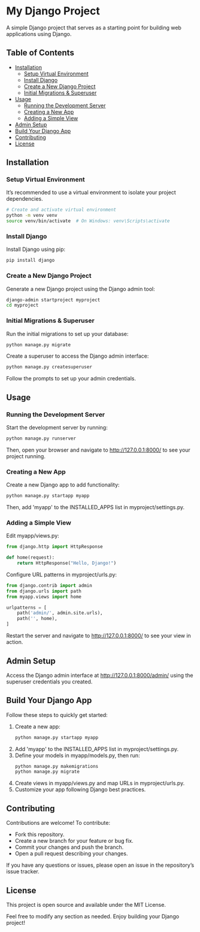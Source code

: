 # My Django Project

A simple Django project that serves as a starting point for building web applications using Django.

## Table of Contents

- [Installation](#installation)
  - [Setup Virtual Environment](#setup-virtual-environment)
  - [Install Django](#install-django)
  - [Create a New Django Project](#create-a-new-django-project)
  - [Initial Migrations & Superuser](#initial-migrations--superuser)
- [Usage](#usage)
  - [Running the Development Server](#running-the-development-server)
  - [Creating a New App](#creating-a-new-app)
  - [Adding a Simple View](#adding-a-simple-view)
- [Admin Setup](#admin-setup)
- [Build Your Django App](#build-your-django-app)
- [Contributing](#contributing)
- [License](#license)

## Installation

### Setup Virtual Environment

It’s recommended to use a virtual environment to isolate your project dependencies.

```bash
# Create and activate virtual environment
python -m venv venv
source venv/bin/activate  # On Windows: venv\Scripts\activate
```

### Install Django

Install Django using pip:

```bash
pip install django
```

### Create a New Django Project

Generate a new Django project using the Django admin tool:

```bash
django-admin startproject myproject
cd myproject
```

### Initial Migrations & Superuser

Run the initial migrations to set up your database:

```bash
python manage.py migrate
```

Create a superuser to access the Django admin interface:

```bash
python manage.py createsuperuser
```
Follow the prompts to set up your admin credentials.

## Usage

### Running the Development Server

Start the development server by running:

```bash
python manage.py runserver
```
Then, open your browser and navigate to http://127.0.0.1:8000/ to see your project running.

### Creating a New App

Create a new Django app to add functionality:

```bash
python manage.py startapp myapp
```
Then, add 'myapp' to the INSTALLED_APPS list in myproject/settings.py.

### Adding a Simple View

Edit myapp/views.py:

```python
from django.http import HttpResponse

def home(request):
    return HttpResponse("Hello, Django!")
```

Configure URL patterns in myproject/urls.py:

```python
from django.contrib import admin
from django.urls import path
from myapp.views import home

urlpatterns = [
    path('admin/', admin.site.urls),
    path('', home),
]
```
Restart the server and navigate to http://127.0.0.1:8000/ to see your view in action.

## Admin Setup

Access the Django admin interface at http://127.0.0.1:8000/admin/ using the superuser credentials you created.

## Build Your Django App

Follow these steps to quickly get started:

1. Create a new app:
   ```bash
   python manage.py startapp myapp
   ```
2. Add 'myapp' to the INSTALLED_APPS list in myproject/settings.py.
3. Define your models in myapp/models.py, then run:
   ```bash
   python manage.py makemigrations
   python manage.py migrate
   ```
4. Create views in myapp/views.py and map URLs in myproject/urls.py.
5. Customize your app following Django best practices.

## Contributing

Contributions are welcome! To contribute:

- Fork this repository.
- Create a new branch for your feature or bug fix.
- Commit your changes and push the branch.
- Open a pull request describing your changes.

If you have any questions or issues, please open an issue in the repository’s issue tracker.

## License

This project is open source and available under the MIT License.

Feel free to modify any section as needed. Enjoy building your Django project!
